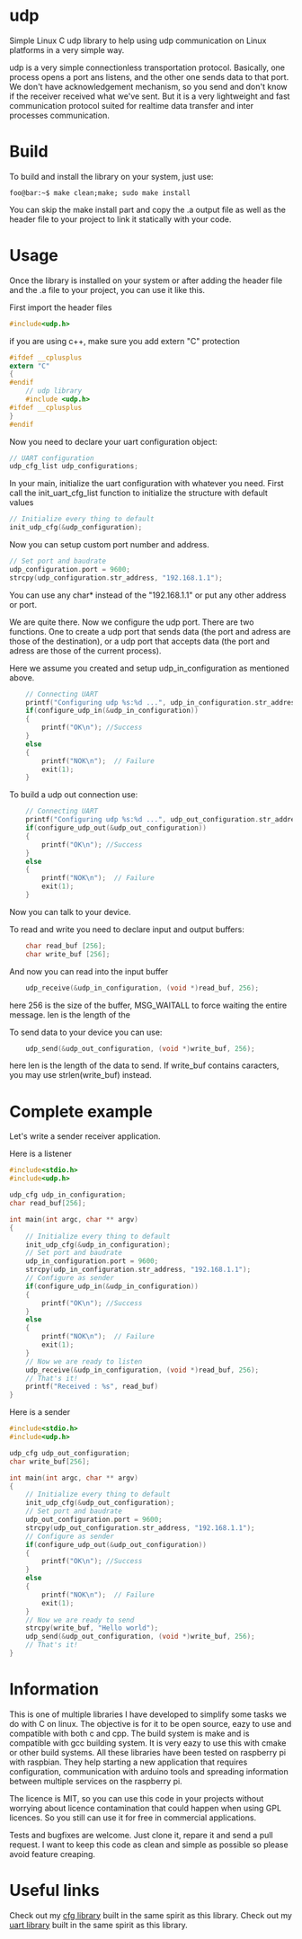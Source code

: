# udp
Simple Linux C udp library to help using udp communication on Linux platforms in a very simple way.

udp is a very simple connectionless transportation protocol. Basically, one process opens a port ans listens, and the other one sends data to that port. We don't have acknowledgement mechanism, so you send and don't know if the receiver received what we've sent. But it is a very lightweight and fast communication protocol suited for realtime data transfer and inter processes communication.
# Build
To build and install the library on your system, just use:
```console
foo@bar:~$ make clean;make; sudo make install
```
You can skip the make install part and copy the .a output file as well as the header file to your project to link it statically with your code.
# Usage
Once the library is installed on your system or after adding the header file and the .a file to your project, you can use it like this.

First import the header files
```c
#include<udp.h>
```
if you are using c++, make sure you add extern "C" protection
```c
#ifdef __cplusplus
extern "C"
{
#endif
    // udp library
    #include <udp.h>
#ifdef __cplusplus
}
#endif
```
Now you need to declare your uart configuration object:
```c
// UART configuration
udp_cfg_list udp_configurations;
```

In your main, initialize the uart configuration with whatever you need. First call the init_uart_cfg_list function to initialize the structure with default values 

```c
// Initialize every thing to default
init_udp_cfg(&udp_configuration);
```
Now you can setup custom port number and address.

```c
// Set port and baudrate
udp_configuration.port = 9600;
strcpy(udp_configuration.str_address, "192.168.1.1");
```
You can use any char* instead of the "192.168.1.1" or put any other address or port.


We are quite there. Now we configure the udp port. There are two functions. One to create a udp port that sends data (the port and adress are those of the destination), or a udp port that accepts data (the port and adress are those of the current process).

Here we assume you created and setup udp_in_configuration as mentioned above.
```c
    // Connecting UART 
    printf("Configuring udp %s:%d ...", udp_in_configuration.str_address, udp_in_configuration.port);
    if(configure_udp_in(&udp_in_configuration))
    {
        printf("OK\n"); //Success
    }
    else
    {
        printf("NOK\n");  // Failure
        exit(1);
    }
```
To build a udp out connection use:
```c
    // Connecting UART 
    printf("Configuring udp %s:%d ...", udp_out_configuration.str_address, udp_out_configuration.port);
    if(configure_udp_out(&udp_out_configuration))
    {
        printf("OK\n"); //Success
    }
    else
    {
        printf("NOK\n");  // Failure
        exit(1);
    }
```

Now you can talk to your device.

To read and write you need to declare input and output buffers:
```c
    char read_buf [256];
    char write_buf [256];
```
And now you can read into the input buffer
```c
    udp_receive(&udp_in_configuration, (void *)read_buf, 256);
```
here 256 is the size of the buffer, MSG_WAITALL to force waiting the entire message. len is the length of the 

To send data to your device you can use:
```c
    udp_send(&udp_out_configuration, (void *)write_buf, 256);
```
here len is the length of the data to send. If write_buf contains caracters, you may use strlen(write_buf) instead.

# Complete example
Let's write a sender receiver application.

Here is a listener
```c
#include<stdio.h>
#include<udp.h>

udp_cfg udp_in_configuration;
char read_buf[256];

int main(int argc, char ** argv)
{
    // Initialize every thing to default
    init_udp_cfg(&udp_in_configuration);    
    // Set port and baudrate
    udp_in_configuration.port = 9600;
    strcpy(udp_in_configuration.str_address, "192.168.1.1");
    // Configure as sender
    if(configure_udp_in(&udp_in_configuration))
    {
        printf("OK\n"); //Success
    }
    else
    {
        printf("NOK\n");  // Failure
        exit(1);
    }
    // Now we are ready to listen
    udp_receive(&udp_in_configuration, (void *)read_buf, 256);
    // That's it!
    printf("Received : %s", read_buf)
}
```


Here is a sender
```c
#include<stdio.h>
#include<udp.h>

udp_cfg udp_out_configuration;
char write_buf[256];

int main(int argc, char ** argv)
{
    // Initialize every thing to default
    init_udp_cfg(&udp_out_configuration);    
    // Set port and baudrate
    udp_out_configuration.port = 9600;
    strcpy(udp_out_configuration.str_address, "192.168.1.1");
    // Configure as sender
    if(configure_udp_out(&udp_out_configuration))
    {
        printf("OK\n"); //Success
    }
    else
    {
        printf("NOK\n");  // Failure
        exit(1);
    }
    // Now we are ready to send
    strcpy(write_buf, "Hello world");
    udp_send(&udp_out_configuration, (void *)write_buf, 256);
    // That's it!
}
```
# Information
This is one of multiple libraries I have developed to simplify some tasks we do with C on linux. The objective is for it to be open source, eazy to use and compatible with both c and cpp. The build system is make and is compatible with gcc building system. It is very eazy to use this with cmake or other build systems. All these libraries have been tested on raspberry pi with raspbian. They help starting a new application that requires configuration, communication with arduino tools and spreading information between multiple services on the raspberry pi.

The licence is MIT, so you can use this code in your projects without worrying about licence contamination that could happen when using GPL licences. So you still can use it for free in commercial applications.

Tests and bugfixes are welcome. Just clone it, repare it and send a pull request. I want to keep this code as clean and simple as possible so please avoid feature creaping.

# Useful links
Check out my [cfg library](https://github.com/ParisNeo/cfg) built in the same spirit as this library.
Check out my [uart library](https://github.com/ParisNeo/uart) built in the same spirit as this library.





